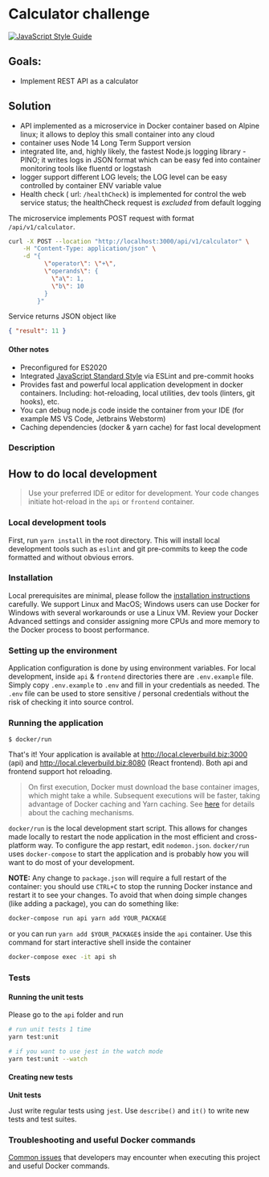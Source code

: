 # Calculator challenge 
[![JavaScript Style Guide](https://cdn.rawgit.com/standard/standard/master/badge.svg)](https://github.com/standard/standard)

## Goals:
- Implement REST API as a calculator

## Solution
- API implemented as a microservice in Docker container based on Alpine linux; it allows to deploy this small container into any cloud 
- container uses Node 14 Long Term Support version 
- integrated lite, and, highly likely, the fastest Node.js logging library - PINO; it writes logs in JSON format which can be easy fed into container monitoring tools like fluentd or logstash 
- logger support different LOG levels; the LOG level can be easy controlled by container ENV variable value
- Health check ( url: `/healthCheck`) is implemented for control the web service status; the healthCheck request is _excluded_ from default logging



The microservice implements POST request with format `/api/v1/calculator`.

```bash
curl -X POST --location "http://localhost:3000/api/v1/calculator" \
    -H "Content-Type: application/json" \
    -d "{ 
          \"operator\": \"+\",
          \"operands\": {
            \"a\": 1,
            \"b\": 10
          }
        }"
```

Service returns JSON object like

```json
{ "result": 11 }
```


#### Other notes
* Preconfigured for ES2020
* Integrated [JavaScript Standard Style](https://standardjs.com/) via ESLint and pre-commit hooks
* Provides fast and powerful local application development in docker containers. Including:
  hot-reloading, local utilities, dev tools (linters, git hooks),
  etc.
* You can debug node.js code inside the container from your IDE (for example MS VS Code, Jetbrains Webstorm)
* Caching dependencies (docker & yarn cache) for fast local development



### Description


## How to do local development

> Use your preferred IDE or editor for development. Your code changes initiate hot-reload in the `api` or `frontend` container. 


### Local development tools

First, run `yarn install` in the root directory. This will install local
development tools such as `eslint` and git pre-commits to keep the code formatted
and without obvious errors.

### Installation

Local prerequisites are minimal, please follow the
[installation instructions](docs/INSTALL.md) carefully. We support Linux and MacOS;
Windows users can use Docker for Windows with several workarounds or use a Linux VM.
Review your Docker Advanced settings and consider assigning more CPUs and more memory
to the Docker process to boost performance.

### Setting up the environment

Application configuration is done by using environment variables. For local
development, inside `api` & `frontend` directories there are `.env.example` file.
Simply copy `.env.example` to `.env` and fill in your credentials as needed. The
`.env` file can be used to store sensitive / personal credentials without the
risk of checking it into source control.

### Running the application

```
$ docker/run
```

That's it! Your application is available at http://local.cleverbuild.biz:3000
(api) and http://local.cleverbuild.biz:8080 (React frontend). Both api and
frontend support hot reloading.

> On first execution, Docker must download the base container images, which
> might take a while. Subsequent executions will be faster, taking advantage of
> Docker caching and Yarn caching. See [here](docs/CACHING.md) for details about the
> caching mechanisms.

`docker/run` is the local development start script. This allows for changes made
locally to restart the node application in the most efficient and cross-platform
way. To configure the app restart, edit `nodemon.json`. `docker/run` uses
`docker-compose` to start the application and is probably how you will want to
do most of your development.

**NOTE:** Any change to `package.json` will require a full restart of the
container: you should use `CTRL+C` to stop the running Docker instance and
restart it to see your changes. To avoid that when doing simple changes (like
adding a package), you can do something like:

```bash
docker-compose run api yarn add YOUR_PACKAGE
```

or you can run `yarn add $YOUR_PACKAGE$` inside the `api` container. Use this command for start interactive shell inside the container

```bash
docker-compose exec -it api sh
```

### Tests

#### Running the unit tests

Please go to the `api` folder and run

```bash
# run unit tests 1 time
yarn test:unit 

# if you want to use jest in the watch mode
yarn test:unit --watch
```

#### Creating new tests

**Unit tests**

Just write regular tests using `jest`. Use `describe()` and `it()` to write new
tests and test suites.


### Troubleshooting and useful Docker commands

[Common issues](docs/TROUBLESHOOTING.md) that developers may encounter when executing
this project and useful Docker commands.


